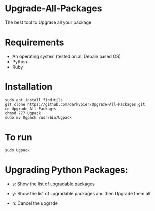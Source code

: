 # Upgrade-All-Packages

The best tool to Upgrade all your package

# Requirements
- An operating system (tested on all Debain based OS)
- Python
- Ruby

# Installation
```
sudo apt install findutils
git clone https://github.com/darkvpier/Upgrade-All-Packages.git
cd Upgrade-All-Packages
chmod 777 Ugpack
sudo mv Ugpack /usr/bin/Ugpack
```

# To run
```
sudo Ugpack
```

# Upgrading Python Packages:

- s: Show the list of upgradable packages

- y: Show the list of upgradable packages and then Upgrade them all

- n: Cancel the upgrade
